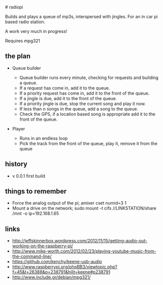 # radiopi

Builds and plays a queue of mp3s, interspersed with jingles. For an in car pi based radio station.

A work very much in progress!

Requires mpg321

## the plan

  * Queue builder
    * Queue builder runs every minute, checking for requests and building a queue.
    * If a request has come in, add it to the queue.
    * If a priority request has come in, add it to the front of the queue.
    * If a jingle is due, add it to the front of the queue.
    * If a priority jingle is due, stop the current song and play it now.
    * If less than n songs in the queue, add a song to the queue.
    * Check the GPS, if a location based song is appropriate add it to the front of the queue.

  * Player
    * Runs in an endless loop
    * Pick the track from the front of the queue, play it, remove it from the queue

## history

  * v 0.0.1 first build

## things to remember

  * Force the analog output of the pi; amixer cset numid=3 1
  * Mount a drive on the network; sudo mount -t cifs //LINKSTATION/share /mnt -o ip=192.168.1.65

## links
  * http://jeffskinnerbox.wordpress.com/2012/11/15/getting-audio-out-working-on-the-raspberry-pi/
  * http://www.mike-worth.com/2012/02/23/playing-youtube-music-from-the-command-line/
  * https://github.com/kenchy/keene-usb-audio
  * http://www.raspberrypi.org/phpBB3/viewtopic.php?f=45&t=26388&p=238791&hilit=keene#p238791
  * http://www.include.gr/debian/mpg321/

